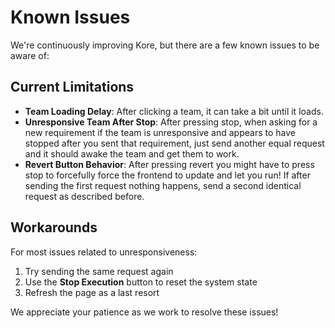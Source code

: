 # Known Issues

We're continuously improving Kore, but there are a few known issues to be aware of:

## Current Limitations

- **Team Loading Delay**: After clicking a team, it can take a bit until it loads.
- **Unresponsive Team After Stop**: After pressing stop, when asking for a new requirement if the team is unresponsive and appears to have stopped after you sent that requirement, just send another equal request and it should awake the team and get them to work.
- **Revert Button Behavior**: After pressing revert you might have to press stop to forcefully force the frontend to update and let you run! If after sending the first request nothing happens, send a second identical request as described before.

## Workarounds

For most issues related to unresponsiveness:

1. Try sending the same request again
2. Use the **Stop Execution** button to reset the system state
3. Refresh the page as a last resort

We appreciate your patience as we work to resolve these issues!